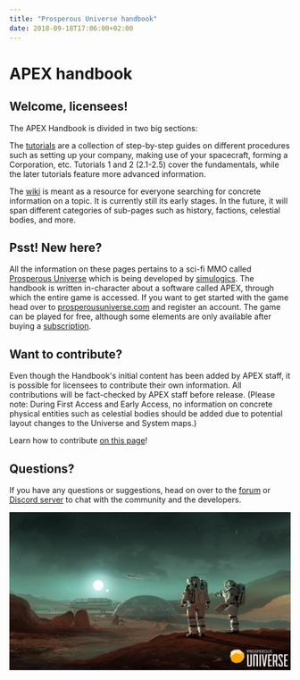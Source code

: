 ```yaml
---
title: "Prosperous Universe handbook"
date: 2018-09-18T17:06:00+02:00
---
```


# APEX handbook

## Welcome, licensees!

The APEX Handbook is divided in two big sections:

The [tutorials](tutorials) are a collection of step-by-step guides on different procedures such as setting up your company, making use of your spacecraft, forming a Corporation, etc. Tutorials 1 and 2 (2.1-2.5) cover the fundamentals, while the later tutorials feature more advanced information.

The [wiki](wiki) is meant as a resource for everyone searching for concrete information on a topic. It is currently still its early stages. In the future, it will span different categories of sub-pages such as history, factions, celestial bodies, and more.

## Psst! New here?

All the information on these pages pertains to a sci-fi MMO called [Prosperous Universe](https://prosperousuniverse.com/) which is being developed by [simulogics](https://simulogics.net/). The handbook is written in-character about a software called APEX, through which the entire game is accessed. If you want to get started with the game head over to [prosperousuniverse.com](https://prosperousuniverse.com/register/) and register an account. The game can be played for free, although some elements are only available after buying a [subscription](/wiki/pro-licence/).

## Want to contribute?

Even though the Handbook's initial content has been added by APEX staff, it is possible for licensees to contribute their own information. All contributions will be fact-checked by APEX staff before release. (Please note: During First Access and Early Access, no information on concrete physical entities such as celestial bodies should be added due to potential layout changes to the Universe and System maps.)

Learn how to contribute [on this page](https://github.com/simulogics/prosperousuniverse-docs#contribute-by-editing-the-wiki-on-your-own-machine)!

## Questions?

If you have any questions or suggestions, head on over to the [forum](https://com.prosperousuniverse.com/) or [Discord server](https://discordapp.com/invite/G7gj7PT) to chat with the community and the developers.

![Explorers artwork](explorers-artwork.jpg)